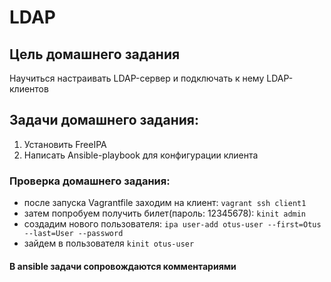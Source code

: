 # LDAP

## Цель домашнего задания
Научиться настраивать LDAP-сервер и подключать к нему LDAP-клиентов

## Задачи домашнего задания:
1) Установить FreeIPA
2) Написать Ansible-playbook для конфигурации клиента

### Проверка домашнего задания:
- после запуска Vagrantfile заходим на клиент:
```vagrant ssh client1```
- затем попробуем получить билет(пароль: 12345678):
```kinit admin```
- создадим нового пользователя:
```ipa user-add otus-user --first=Otus --last=User --password```
- зайдем в пользователя
```kinit otus-user```

#### В ansible задачи сопровождаются комментариями
